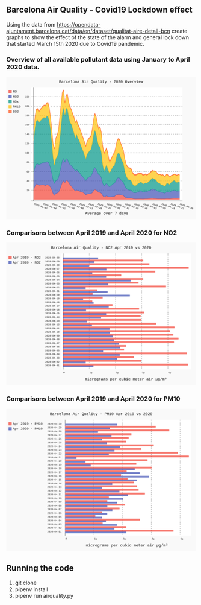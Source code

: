 Barcelona Air Quality - Covid19 Lockdown effect
-----------------------------------------------

Using the data from https://opendata-ajuntament.barcelona.cat/data/en/dataset/qualitat-aire-detall-bcn create graphs to show the effect of the state of the alarm and general lock down that started March 15th 2020 due to Covid19 pandemic.

### Overview of all available pollutant data using January to April 2020 data.
![Graph showing air quality Jan to Apr 2020](./output/airquality_overview_2020_Jan-Apr.svg)

### Comparisons between April 2019 and April 2020 for NO2
![Graph showing NO2 comparisons Apr 2019 to Apr 2020](./output/airquality_apr19-20-NO2.svg)

### Comparisons between April 2019 and April 2020 for PM10
![Graph showing NO2 comparisons Apr 2019 to Apr 2020](./output/airquality_apr19-20-PM10.svg)


## Running the code

1. git clone
2. pipenv install
3. pipenv run airquality.py